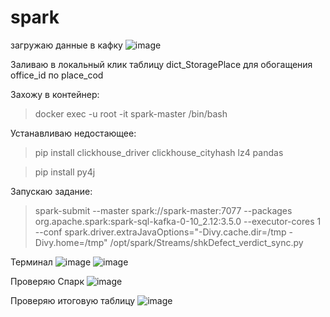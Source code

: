 # spark

загружаю данные в кафку
![image](https://github.com/user-attachments/assets/291de304-616f-4db1-9f07-6a894cb88da1)

Заливаю в локальный клик таблицу dict_StoragePlace для обогащения office_id по place_cod

Захожу в контейнер:
> docker exec -u root -it spark-master /bin/bash

Устанавливаю недостающее:
> pip install clickhouse_driver clickhouse_cityhash lz4 pandas

> pip install py4j

Запускаю задание:
> spark-submit --master spark://spark-master:7077 --packages org.apache.spark:spark-sql-kafka-0-10_2.12:3.5.0 --executor-cores 1 --conf spark.driver.extraJavaOptions="-Divy.cache.dir=/tmp -Divy.home=/tmp" /opt/spark/Streams/shkDefect_verdict_sync.py

Терминал
![image](https://github.com/user-attachments/assets/9cf78a5a-d7ba-45da-bcac-7dfeac8eaeca)
![image](https://github.com/user-attachments/assets/afb07cb6-10ea-4b1d-b208-ec98a90aecad)

Проверяю Спарк
![image](https://github.com/user-attachments/assets/fc4f07f2-ea41-4ffd-ac97-3864abece109)


Проверяю итоговую таблицу
![image](https://github.com/user-attachments/assets/82c9c492-33b4-4f90-a866-9c25ca82c688)

